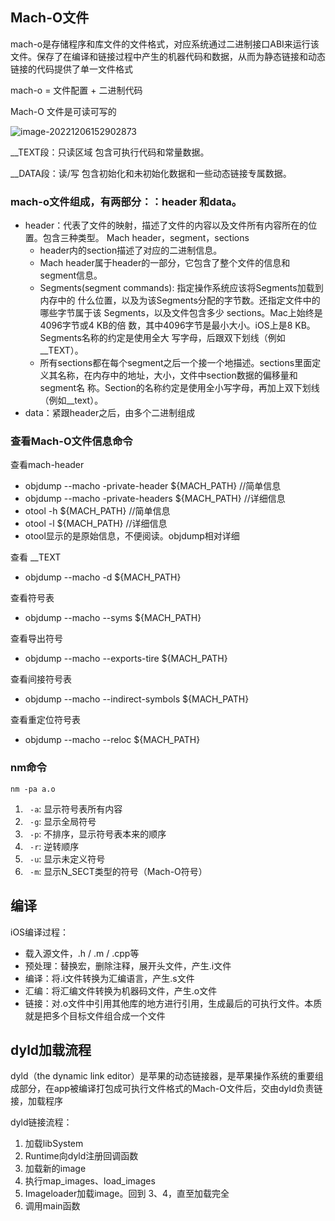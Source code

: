 ## Mach-O文件

mach-o是存储程序和库文件的文件格式，对应系统通过二进制接口ABI来运行该文件。保存了在编译和链接过程中产生的机器代码和数据，从而为静态链接和动态链接的代码提供了单一文件格式

mach-o = 文件配置 + 二进制代码

Mach-O 文件是可读可写的

![image-20221206152902873](http://xingyajie.oss-cn-hangzhou.aliyuncs.com/uPic/image-20221206152902873.png)

__TEXT段：只读区域 包含可执⾏代码和常量数据。

__DATA段：读/写 包含初始化和未初始化数据和⼀些动态链接专属数据。

### mach-o文件组成，有两部分：：header 和data。

- header：代表了⽂件的映射，描述了⽂件的内容以及⽂件所有内容所在的位置。包含三种类型。 Mach header，segment，sections
  - header内的section描述了对应的⼆进制信息。
  - Mach header属于header的⼀部分，它包含了整个⽂件的信息和segment信息。
  - Segments(segment commands): 指定操作系统应该将Segments加载到内存中的 什么位置，以及为该Segments分配的字节数。还指定⽂件中的哪些字节属于该 Segments，以及⽂件包含多少 sections。Mac上始终是4096字节或4 KB的倍 数，其中4096字节是最⼩⼤⼩。iOS上是8 KB。Segments名称的约定是使⽤全⼤ 写字⺟，后跟双下划线（例如__TEXT）。
  - 所有sections都在每个segment之后⼀个接⼀个地描述。sections⾥⾯定 义其名称，在内存中的地址，⼤⼩，⽂件中section数据的偏移量和segment名 称。Section的名称约定是使⽤全⼩写字⺟，再加上双下划线（例如__text）。
- data：紧跟header之后，由多个⼆进制组成

### 查看Mach-O文件信息命令

查看mach-header 

- objdump --macho -private-header ${MACH_PATH} //简单信息
- objdump --macho -private-headers ${MACH_PATH} //详细信息
- otool -h ${MACH_PATH} //简单信息
- otool -l ${MACH_PATH} //详细信息
- otool显示的是原始信息，不便阅读。objdump相对详细	

查看 __TEXT

- objdump --macho -d ${MACH_PATH}

查看符号表

- objdump --macho --syms ${MACH_PATH}

查看导出符号

- objdump --macho --exports-tire ${MACH_PATH}

查看间接符号表

- objdump --macho --indirect-symbols ${MACH_PATH}	

查看重定位符号表

- objdump --macho --reloc ${MACH_PATH}

### nm命令

```
nm -pa a.o
```

1. ` -a`: 显示符号表所有内容
2. ` -g`: 显示全局符号
3. ` -p`: 不排序，显示符号表本来的顺序
4. ` -r`: 逆转顺序
5. ` -u`: 显示未定义符号
6. ` -m`: 显示N_SECT类型的符号（Mach-O符号）

## 编译

iOS编译过程：

- 载入源文件，.h / .m / .cpp等
- 预处理：替换宏，删除注释，展开头文件，产生.i文件
- 编译：将.i文件转换为汇编语言，产生.s文件
- 汇编：将汇编文件转换为机器码文件，产生.o文件
- 链接：对.o文件中引用其他库的地方进行引用，生成最后的可执行文件。本质就是把多个⽬标⽂件组合成⼀个⽂件

## dyld加载流程

dyld（the dynamic link editor）是苹果的动态链接器，是苹果操作系统的重要组成部分，在app被编译打包成可执行文件格式的Mach-O文件后，交由dyld负责链接，加载程序

dyld链接流程：

1. 加载libSystem
2. Runtime向dyld注册回调函数
3. 加载新的image
4. 执行map_images、load_images
5. Imageloader加载image。回到 3、4，直至加载完全
6. 调用main函数



















